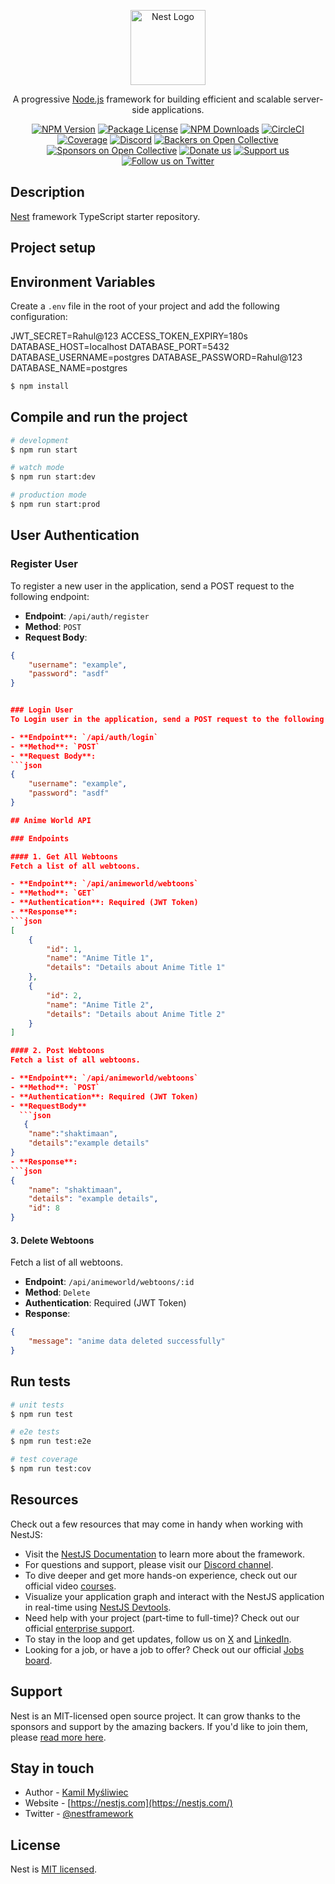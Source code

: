 <p align="center">
  <a href="http://nestjs.com/" target="blank"><img src="https://nestjs.com/img/logo-small.svg" width="120" alt="Nest Logo" /></a>
</p>

[circleci-image]: https://img.shields.io/circleci/build/github/nestjs/nest/master?token=abc123def456
[circleci-url]: https://circleci.com/gh/nestjs/nest

  <p align="center">A progressive <a href="http://nodejs.org" target="_blank">Node.js</a> framework for building efficient and scalable server-side applications.</p>
    <p align="center">
<a href="https://www.npmjs.com/~nestjscore" target="_blank"><img src="https://img.shields.io/npm/v/@nestjs/core.svg" alt="NPM Version" /></a>
<a href="https://www.npmjs.com/~nestjscore" target="_blank"><img src="https://img.shields.io/npm/l/@nestjs/core.svg" alt="Package License" /></a>
<a href="https://www.npmjs.com/~nestjscore" target="_blank"><img src="https://img.shields.io/npm/dm/@nestjs/common.svg" alt="NPM Downloads" /></a>
<a href="https://circleci.com/gh/nestjs/nest" target="_blank"><img src="https://img.shields.io/circleci/build/github/nestjs/nest/master" alt="CircleCI" /></a>
<a href="https://coveralls.io/github/nestjs/nest?branch=master" target="_blank"><img src="https://coveralls.io/repos/github/nestjs/nest/badge.svg?branch=master#9" alt="Coverage" /></a>
<a href="https://discord.gg/G7Qnnhy" target="_blank"><img src="https://img.shields.io/badge/discord-online-brightgreen.svg" alt="Discord"/></a>
<a href="https://opencollective.com/nest#backer" target="_blank"><img src="https://opencollective.com/nest/backers/badge.svg" alt="Backers on Open Collective" /></a>
<a href="https://opencollective.com/nest#sponsor" target="_blank"><img src="https://opencollective.com/nest/sponsors/badge.svg" alt="Sponsors on Open Collective" /></a>
  <a href="https://paypal.me/kamilmysliwiec" target="_blank"><img src="https://img.shields.io/badge/Donate-PayPal-ff3f59.svg" alt="Donate us"/></a>
    <a href="https://opencollective.com/nest#sponsor"  target="_blank"><img src="https://img.shields.io/badge/Support%20us-Open%20Collective-41B883.svg" alt="Support us"></a>
  <a href="https://twitter.com/nestframework" target="_blank"><img src="https://img.shields.io/twitter/follow/nestframework.svg?style=social&label=Follow" alt="Follow us on Twitter"></a>
</p>
  <!--[![Backers on Open Collective](https://opencollective.com/nest/backers/badge.svg)](https://opencollective.com/nest#backer)
  [![Sponsors on Open Collective](https://opencollective.com/nest/sponsors/badge.svg)](https://opencollective.com/nest#sponsor)-->

## Description

[Nest](https://github.com/nestjs/nest) framework TypeScript starter repository.

## Project setup


## Environment Variables

Create a `.env` file in the root of your project and add the following configuration:

JWT_SECRET=Rahul@123
ACCESS_TOKEN_EXPIRY=180s
DATABASE_HOST=localhost
DATABASE_PORT=5432
DATABASE_USERNAME=postgres
DATABASE_PASSWORD=Rahul@123
DATABASE_NAME=postgres



```bash
$ npm install
```

## Compile and run the project

```bash
# development
$ npm run start

# watch mode
$ npm run start:dev

# production mode
$ npm run start:prod
```



## User Authentication

### Register User
To register a new user in the application, send a POST request to the following endpoint:

- **Endpoint**: `/api/auth/register`
- **Method**: `POST`
- **Request Body**:
```json
{
    "username": "example",
    "password": "asdf"
}


### Login User
To Login user in the application, send a POST request to the following endpoint:

- **Endpoint**: `/api/auth/login`
- **Method**: `POST`
- **Request Body**:
```json
{
    "username": "example",
    "password": "asdf"
}

## Anime World API

### Endpoints

#### 1. Get All Webtoons
Fetch a list of all webtoons.

- **Endpoint**: `/api/animeworld/webtoons`
- **Method**: `GET`
- **Authentication**: Required (JWT Token)
- **Response**: 
```json
[
    {
        "id": 1,
        "name": "Anime Title 1",
        "details": "Details about Anime Title 1"
    },
    {
        "id": 2,
        "name": "Anime Title 2",
        "details": "Details about Anime Title 2"
    }
]

#### 2. Post Webtoons
Fetch a list of all webtoons.

- **Endpoint**: `/api/animeworld/webtoons`
- **Method**: `POST`
- **Authentication**: Required (JWT Token)
- **RequestBody** 
  ```json
   {
    "name":"shaktimaan",
    "details":"example details"
}
- **Response**: 
```json
{
    "name": "shaktimaan",
    "details": "example details",
    "id": 8
}
```

#### 3. Delete Webtoons
Fetch a list of all webtoons.

- **Endpoint**: `/api/animeworld/webtoons/:id`
- **Method**: `Delete`
- **Authentication**: Required (JWT Token)
- **Response**: 
```json
{
    "message": "anime data deleted successfully"
}
```


## Run tests

```bash
# unit tests
$ npm run test

# e2e tests
$ npm run test:e2e

# test coverage
$ npm run test:cov
```

## Resources

Check out a few resources that may come in handy when working with NestJS:

- Visit the [NestJS Documentation](https://docs.nestjs.com) to learn more about the framework.
- For questions and support, please visit our [Discord channel](https://discord.gg/G7Qnnhy).
- To dive deeper and get more hands-on experience, check out our official video [courses](https://courses.nestjs.com/).
- Visualize your application graph and interact with the NestJS application in real-time using [NestJS Devtools](https://devtools.nestjs.com).
- Need help with your project (part-time to full-time)? Check out our official [enterprise support](https://enterprise.nestjs.com).
- To stay in the loop and get updates, follow us on [X](https://x.com/nestframework) and [LinkedIn](https://linkedin.com/company/nestjs).
- Looking for a job, or have a job to offer? Check out our official [Jobs board](https://jobs.nestjs.com).

## Support

Nest is an MIT-licensed open source project. It can grow thanks to the sponsors and support by the amazing backers. If you'd like to join them, please [read more here](https://docs.nestjs.com/support).

## Stay in touch

- Author - [Kamil Myśliwiec](https://twitter.com/kammysliwiec)
- Website - [https://nestjs.com](https://nestjs.com/)
- Twitter - [@nestframework](https://twitter.com/nestframework)

## License

Nest is [MIT licensed](https://github.com/nestjs/nest/blob/master/LICENSE).
